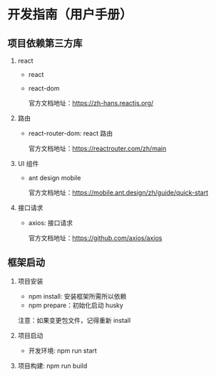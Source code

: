 # 开发指南（用户手册）

## 项目依赖第三方库

1. react

   - react
   - react-dom

     官方文档地址：https://zh-hans.reactjs.org/

2. 路由

   - react-router-dom: react 路由

     官方文档地址：https://reactrouter.com/zh/main

3. UI 组件

   - ant design mobile

     官方文档地址：https://mobile.ant.design/zh/guide/quick-start

4. 接口请求

   - axios: 接口请求

     官方文档地址：https://github.com/axios/axios

## 框架启动

1. 项目安装

   - npm install: 安装框架所需所以依赖
   - npm prepare：初始化启动 husky

   注意：如果变更包文件，记得重新 install

2. 项目启动

   - 开发环境: npm run start

3. 项目构建: npm run build
